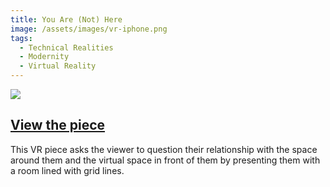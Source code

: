 ```yaml
---
title: You Are (Not) Here
image: /assets/images/vr-iphone.png
tags:
  - Technical Realities
  - Modernity
  - Virtual Reality
---
```

![](/assets/images/vr-iphone.png)

## [View the piece](http://devinhalladay.com/vr)

This VR piece asks the viewer to question their relationship with the space around them and the virtual space in front of them by presenting them with a room lined with grid lines.
